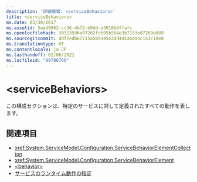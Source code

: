 ```yaml
---
description: '詳細情報: <serviceBehaviors>'
title: <serviceBehaviors>
ms.date: 03/30/2017
ms.assetid: 5aed9062-cc36-4b72-b9dd-a3018b8ffafc
ms.openlocfilehash: 39313596a97262fc695b584e3b7153e07269e089
ms.sourcegitcommit: ddf7edb67715a5b9a45e3dd44536dabc153c1de0
ms.translationtype: HT
ms.contentlocale: ja-JP
ms.lasthandoff: 02/06/2021
ms.locfileid: "99786760"
---
```

# \<serviceBehaviors>

この構成セクションは、特定のサービスに対して定義されたすべての動作を表します。  
  
## <a name="see-also"></a>関連項目

- <xref:System.ServiceModel.Configuration.ServiceBehaviorElementCollection>
- <xref:System.ServiceModel.Configuration.ServiceBehaviorElement>
- [\<behavior>](behavior-of-servicebehaviors.md)
- [サービスのランタイム動作の指定](../../../wcf/specifying-service-run-time-behavior.md)
